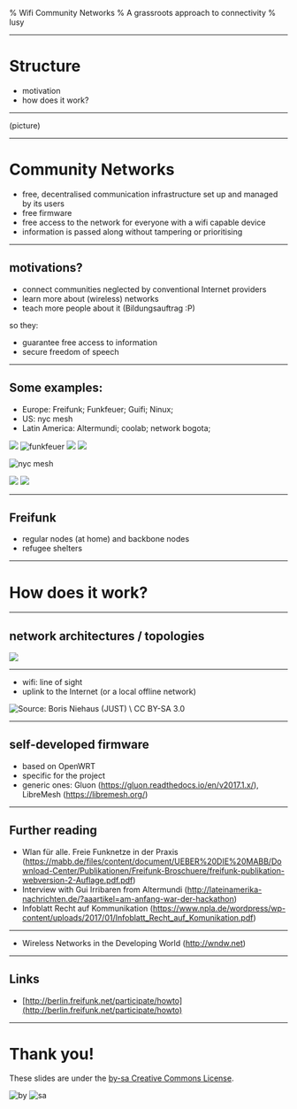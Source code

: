 % Wifi Community Networks
% A grassroots approach to connectivity
% lusy

---

# Structure

* motivation
* how does it work?

---

(picture)

---

# Community Networks

* free, decentralised communication infrastructure set up and managed by its users
* free firmware
* free access to the network for everyone with a wifi capable device
* information is passed along without tampering or prioritising

---

## motivations?
* connect communities neglected by conventional Internet providers
* learn more about (wireless) networks
* teach more people about it (Bildungsauftrag :P)

so they:

* guarantee free access to information
* secure freedom of speech

---

## Some examples:
* Europe: Freifunk; Funkfeuer; Guifi; Ninux;
* US: nyc mesh
* Latin America: Altermundi; coolab; network bogota;

![](images/Freifunk.net.svg.png)
![funkfeuer](images/funkfeuer.png)
![](images/guifi-logo.png)
![](images/Logo_Ninux_2011_cropped.png)

![nyc mesh](images/logo-nyc-mesh.png)

![](images/logo_altermundi.png)
![](images/nwbogota.png)

---

## Freifunk

* regular nodes (at home) and backbone nodes
* refugee shelters

---

# How does it work?

---

## network architectures / topologies

![](images/NetworkTopologies.svg)

---

* wifi: line of sight
* uplink to the Internet (or a local offline network)

![Source: Boris Niehaus (JUST) \ CC BY-SA 3.0](images/Freifunk-Initiative_in_Berlin-Kreuzberg.jpg)

---

## self-developed firmware

* based on OpenWRT
* specific for the project
* generic ones: Gluon (https://gluon.readthedocs.io/en/v2017.1.x/), LibreMesh (https://libremesh.org/)

---

## Further reading

* Wlan für alle. Freie Funknetze in der Praxis (https://mabb.de/files/content/document/UEBER%20DIE%20MABB/Download-Center/Publikationen/Freifunk-Broschuere/freifunk-publikation-webversion-2-Auflage.pdf.pdf)
* Interview with Gui Irribaren from Altermundi (http://lateinamerika-nachrichten.de/?aaartikel=am-anfang-war-der-hackathon)
* Infoblatt Recht auf Kommunikation (https://www.npla.de/wordpress/wp-content/uploads/2017/01/Infoblatt_Recht_auf_Komunikation.pdf)

---

* Wireless Networks in the Developing World (http://wndw.net)

---

## Links

* [http://berlin.freifunk.net/participate/howto](http://berlin.freifunk.net/participate/howto)


---

# Thank you!

These slides are under the [by-sa Creative Commons License](https://creativecommons.org/licenses/by-sa/4.0/).

![by](images/Cc-by_new_white.svg)
![sa](images/Cc-sa_white.svg)
